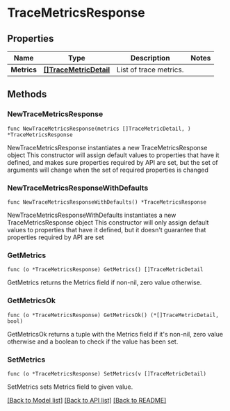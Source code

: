 # TraceMetricsResponse

## Properties

Name | Type | Description | Notes
------------ | ------------- | ------------- | -------------
**Metrics** | [**[]TraceMetricDetail**](TraceMetricDetail.md) | List of trace metrics. | 

## Methods

### NewTraceMetricsResponse

`func NewTraceMetricsResponse(metrics []TraceMetricDetail, ) *TraceMetricsResponse`

NewTraceMetricsResponse instantiates a new TraceMetricsResponse object
This constructor will assign default values to properties that have it defined,
and makes sure properties required by API are set, but the set of arguments
will change when the set of required properties is changed

### NewTraceMetricsResponseWithDefaults

`func NewTraceMetricsResponseWithDefaults() *TraceMetricsResponse`

NewTraceMetricsResponseWithDefaults instantiates a new TraceMetricsResponse object
This constructor will only assign default values to properties that have it defined,
but it doesn't guarantee that properties required by API are set

### GetMetrics

`func (o *TraceMetricsResponse) GetMetrics() []TraceMetricDetail`

GetMetrics returns the Metrics field if non-nil, zero value otherwise.

### GetMetricsOk

`func (o *TraceMetricsResponse) GetMetricsOk() (*[]TraceMetricDetail, bool)`

GetMetricsOk returns a tuple with the Metrics field if it's non-nil, zero value otherwise
and a boolean to check if the value has been set.

### SetMetrics

`func (o *TraceMetricsResponse) SetMetrics(v []TraceMetricDetail)`

SetMetrics sets Metrics field to given value.



[[Back to Model list]](../README.md#documentation-for-models) [[Back to API list]](../README.md#documentation-for-api-endpoints) [[Back to README]](../README.md)


